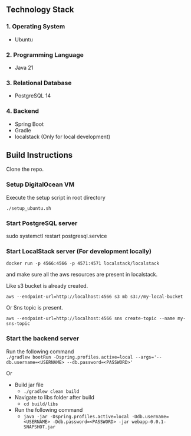 ## Technology Stack

### 1. Operating System
* Ubuntu
### 2. Programming Language
* Java 21
### 3. Relational Database
* PostgreSQL 14
### 4. Backend
* Spring Boot
* Gradle
* localstack (Only for local development)

## Build Instructions

Clone the repo.

### Setup DigitalOcean VM
Execute the setup script in root directory

`./setup_ubuntu.sh`

### Start PostgreSQL server
sudo systemctl restart postgresql.service

### Start LocalStack server (For development locally)
`docker run -p 4566:4566 -p 4571:4571 localstack/localstack`

and make sure all the aws resources are present in localstack.

Like s3 bucket is already created.

`aws --endpoint-url=http://localhost:4566 s3 mb s3://my-local-bucket`

Or Sns topic is present.

`aws --endpoint-url=http://localhost:4566 sns create-topic --name my-sns-topic`



### Start the backend server
Run the following command<br>
`./gradlew bootRun -Dspring.profiles.active=local --args='--db.username=<USERNAME> --db.password=<PASSWORD>'`<br>

Or<br>

- Build jar file
  - `./gradlew clean build`
- Navigate to libs folder after build
  - `cd build/libs`
- Run the following command
  - `java -jar -Dspring.profiles.active=local -Ddb.username=<USERNAME> -Ddb.password=<PASSWORD> -jar webapp-0.0.1-SNAPSHOT.jar`

